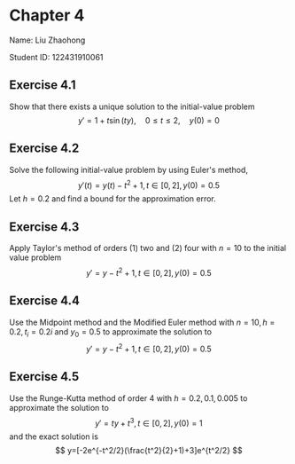 # Chapter 4

Name: Liu Zhaohong

Student ID: 122431910061

## Exercise 4.1

Show that there exists a unique solution to the initial-value problem
$$
y'=1+t\sin (ty), \quad 0\leq t\leq2, \quad y(0)=0
$$

## Exercise 4.2

Solve the following initial-value problem by using Euler's method,
$$
y'(t)=y(t)-t^2+1,t\in[0,2],y(0)=0.5
$$
Let $h=0.2$ and find a bound for the approximation error.

## Exercise 4.3

Apply Taylor's method of orders (1) two and (2) four with $n=10$ to the initial value problem
$$
y'=y-t^2+1, t\in[0,2],y(0)=0.5
$$
 

## Exercise 4.4

Use the Midpoint method and the Modified Euler method with $n=10, h=0.2, t_i=0.2i$ and $y_0=0.5$ to approximate the solution to 
$$
y'=y-t^2+1, t\in[0,2],y(0)=0.5
$$


## Exercise 4.5

Use the Runge-Kutta method of order 4 with $h=0.2, 0.1, 0.005$ to approximate the solution to
$$
y'=ty+t^3, t\in[0,2],y(0)=1
$$
and the exact solution is
$$
y=[-2e^{-t^2/2}(\frac{t^2}{2}+1)+3]e^{t^2/2}
$$
